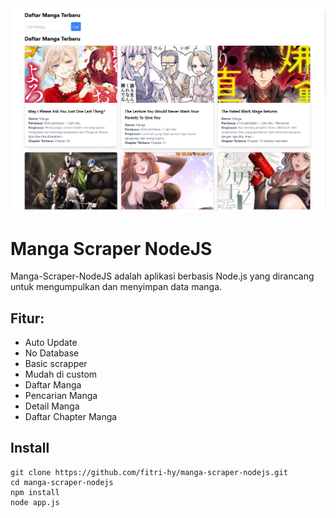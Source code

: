 <img src="./ss.png"/>

# Manga Scraper NodeJS

Manga-Scraper-NodeJS adalah aplikasi berbasis Node.js yang dirancang untuk mengumpulkan dan menyimpan data manga.

## Fitur:
- Auto Update
- No Database
- Basic scrapper
- Mudah di custom
- Daftar Manga
- Pencarian Manga
- Detail Manga
- Daftar Chapter Manga

## Install
```
git clone https://github.com/fitri-hy/manga-scraper-nodejs.git
cd manga-scraper-nodejs
npm install
node app.js
```
